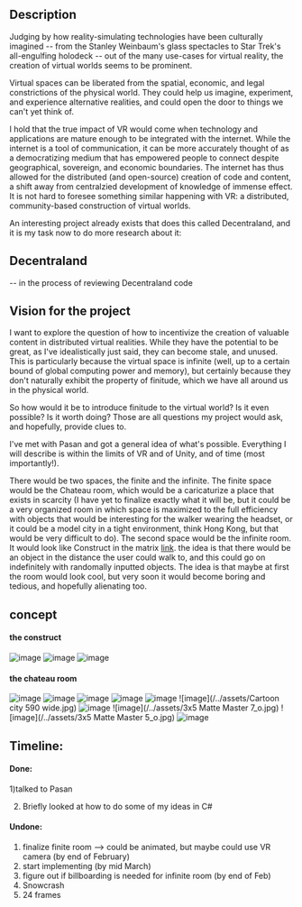 ## Description
Judging by how reality-simulating technologies have been culturally imagined -- from the Stanley Weinbaum's glass spectacles to Star Trek's all-engulfing holodeck -- out of the many use-cases for virtual reality, the creation of virtual worlds seems to be prominent. 

Virtual spaces can be liberated from the spatial, economic, and legal constrictions of the physical world. They could help us imagine, experiment, and experience alternative realities, and could open the door to things we can't yet think of.

I hold that the true impact of VR would come when technology and applications are mature enough to be integrated with the internet. While the internet is a tool of communication, it can be more accurately thought of as a democratizing medium that has empowered people to connect despite geographical, sovereign, and economic boundaries. The internet has thus allowed for the distributed (and open-source) creation of code and content, a shift away from centralzied development of knowledge of immense effect. It is not hard to foresee something similar happening with VR: a distributed, community-based construction of virtual worlds.

An interesting project already exists that does this called Decentraland, and it is my task now to do more research about it:

## Decentraland
-- in the process of reviewing Decentraland code



## Vision for the project
I want to explore the question of how to incentivize the creation of valuable content in distributed virtual realities. While they have the potential to be great, as I've idealistically just said, they can become stale, and unused. This is particularly because the virtual space is infinite (well, up to a certain bound of global computing power and memory), but certainly because they don't naturally exhibit the property of finitude, which we have all around us in the physical world. 

So how would it be to introduce finitude to the virtual world? Is it even possible? Is it worth doing? Those are all questions my project would ask, and hopefully, provide clues to. 

I've met with Pasan and got a general idea of what's possible. Everything I will describe is within the limits of VR and of Unity, and of time (most importantly!). 

There would be two spaces, the finite and the infinite. The finite space would be the Chateau room, which would be a caricaturize a place that exists in scarcity (I have yet to finalize exactly what it will be, but it could be a very organized room in which space is maximized to the full efficiency with objects that would be interesting for the walker wearing the headset, or it could be a model city in a tight environment, think Hong Kong, but that would be very difficult to do). The second space would be the infinite room. It would look like Construct in the matrix 
[link](http://matrix.wikia.com/wiki/Construct?file=Matrix_Wiki_Construct.png).
the idea is that there would be an object in the distance the user could walk to, and this could go on indefinitely with randomally inputted objects. The idea is that maybe at first the room would look cool, but very soon it would become boring and tedious, and hopefully alienating too.

## concept 
#### the construct
![image](/../assets/matrix-construct1.png)
![image](/../assets/matrix-construct2.png)
![image](/../assets/matrix-construct3.png)

#### the chateau room
![image](/../assets/favella.jpg)
![image](/../assets/f54cb6347ca78923c6318d4f7d83073d--toy-art-spray.jpg)
![image](/../assets/de9a962ba5db490dddfd39bd024e22b3--favelas-watercolor-illustration.jpg)
![image](/../assets/Favelinha.jpg)
![image](/../assets/FAVELA1.jpg)
![image](/../assets/Cartoon city 590 wide.jpg)
![image](/../assets/4b4a5c91048bf745c3cd96c18e3a3894--favelas-crossword.jpg)
![image](/../assets/3x5 Matte Master 7_o.jpg)
![image](/../assets/3x5 Matte Master 5_o.jpg)
![image](/../assets/043624_Ampliada.jpg)

## Timeline:

#### Done:
1)talked to Pasan

2) Briefly looked at how to do some of my ideas in C#

#### Undone:
1) finalize finite room --> could be animated, but maybe could use VR camera (by end of February)
2) start implementing (by mid March)
3) figure out if billboarding is needed for infinite room (by end of Feb)
4) Snowcrash
5) 24 frames
